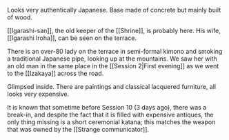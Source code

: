 Looks very authentically Japanese. Base made of concrete but mainly built of wood.

[[Igarashi-san]], the old keeper of the [[Shrine]], is probably here.
His wife, [[Igarashi Iroha]], can be seen on the terrace.

There is an over-80 lady on the terrace in semi-formal kimono and smoking a traditional Japanese pipe, looking up at the mountains. We saw her with an old man in the same place in the [[Session 2|First evening]] as we went to the [[Izakaya]] across the road.

Glimpsed inside. There are paintings and classical lacquered furniture, all looks very expensive.

It is known that sometime before Session 10 (3 days ago), there was a break-in, and despite the fact that it is filled with expensive antiques, the only thing missing is a short ceremonial katana; this matches the weapon that was owned by the [[Strange communicator]]. 